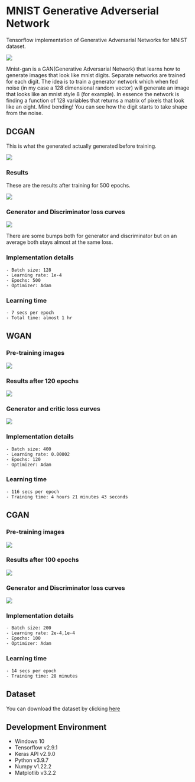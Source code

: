 # MNIST Generative Adverserial Network

Tensorflow implementation of Generative Adversarial Networks for MNIST dataset.

![](DCGAN\animation.gif)

Mnist-gan is a GAN(Generative Adversarial Network) that learns how to generate images that look like mnist digits. Separate networks are trained for each digit. The idea is to train a generator network which when fed noise (in my case a 128 dimensional random vector) will generate an image that looks like an mnist style 8 (for example). In essence the network is finding a function of 128 variables that returns a matrix of pixels that look like an eight. Mind bending! You can see how the digit starts to take shape from the noise.

## DCGAN

This is what the generated actually generated before training.

![](DCGAN\noise.png)

### Results

These are the results after training for 500 epochs.

![](DCGAN/DCGAN%20generated-1.png)

### Generator and Discriminator loss curves

![](DCGAN\plot.png)

There are some bumps both for generator and discriminator but on an average both stays almost at the same loss.

### Implementation details

    - Batch size: 128
    - Learning rate: 1e-4
    - Epochs: 500
    - Optimizer: Adam

### Learning time

    - 7 secs per epoch
    - Total time: almost 1 hr

## WGAN

### Pre-training images

![](WGAN/noise.gif)

### Results after 120 epochs

![](WGAN/wgan-generated.gif)

### Generator and critic loss curves

![](WGAN/loss_trend.png)

### Implementation details

    - Batch size: 400
    - Learning rate: 0.00002
    - Epochs: 120
    - Optimizer: Adam

### Learning time

    - 116 secs per epoch
    - Training time: 4 hours 21 minutes 43 seconds

## CGAN

### Pre-training images

![](CGAN/noise.png)

### Results after 100 epochs

![](CGAN/CGAN-generated.gif)

### Generator and Discriminator loss curves

![](CGAN/loss_trend.png)

### Implementation details

    - Batch size: 200
    - Learning rate: 2e-4,1e-4
    - Epochs: 100
    - Optimizer: Adam

### Learning time

    - 14 secs per epoch
    - Training time: 28 minutes

## Dataset

You can download the dataset by clicking [here](http://yann.lecun.com/exdb/mnist/)

## Development Environment

- Windows 10
- Tensorflow v2.9.1
- Keras API v2.9.0
- Python v3.9.7
- Numpy v1.22.2
- Matplotlib v3.2.2